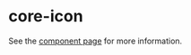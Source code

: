 core-icon
==

See the [component page](http://polymer-project.org/docs/elements/core-elements.html#core-icon) for more information.
